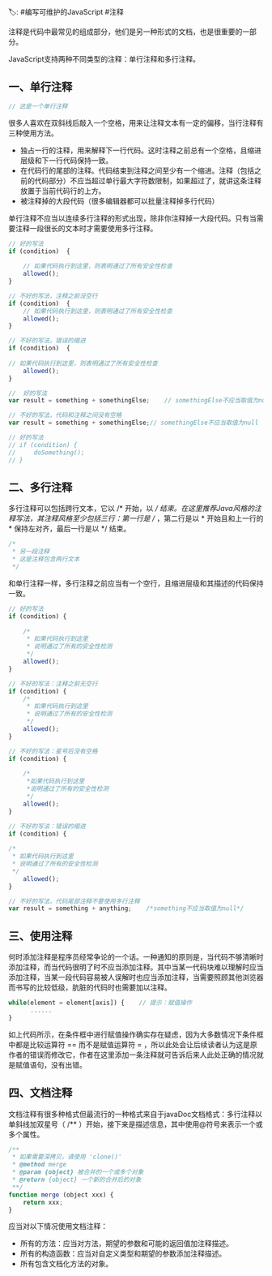 🏷: #编写可维护的JavaScript  #注释

注释是代码中最常见的组成部分，他们是另一种形式的文档，也是很重要的一部分。

JavaScript支持两种不同类型的注释：单行注释和多行注释。

## 一、单行注释

```javascript
// 这是一个单行注释
```

很多人喜欢在双斜线后敲入一个空格，用来让注释文本有一定的偏移，当行注释有三种使用方法。

* 独占一行的注释，用来解释下一行代码。这时注释之前总有一个空格，且缩进层级和下一行代码保持一致。
* 在代码行的尾部的注释。代码结束到注释之间至少有一个缩进。注释（包括之前的代码部分）不应当超过单行最大字符数限制，如果超过了，就讲这条注释放置于当前代码行的上方。
* 被注释掉的大段代码（很多编辑器都可以批量注释掉多行代码）

单行注释不应当以连续多行注释的形式出现，除非你注释掉一大段代码。只有当需要注释一段很长的文本时才需要使用多行注释。

```javascript
// 好的写法
if (condition)  {
  
    // 如果代码执行到这里，则表明通过了所有安全性检查
    allowed();
}

// 不好的写法，注释之前没空行
if (condition)  {
    // 如果代码执行到这里，则表明通过了所有安全性检查
    allowed();
}

// 不好的写法，错误的缩进
if (condition)  {
  
// 如果代码执行到这里，则表明通过了所有安全性检查
    allowed();
}

//  好的写法
var result = something + somethingElse;    // somethingElse不应当取值为null

// 不好的写法，代码和注释之间没有空格
var result = something + somethingElse;// somethingElse不应当取值为null

// 好的写法
// if (condition) {
//     doSomething();    
// }
```

## 二、多行注释

多行注释可以包括跨行文本，它以 /* 开始，以 */ 结束。在这里推荐Java风格的注释写法，其注释风格至少包括三行：第一行是 /* ，第二行是以 * 开始且和上一行的 * 保持左对齐，最后一行是以 */ 结束。

```javascript
/*
 * 另一段注释
 * 这是注释包含两行文本
 */
```

和单行注释一样，多行注释之前应当有一个空行，且缩进层级和其描述的代码保持一致。

```javascript
// 好的写法
if (condition) {
    
    /*
     * 如果代码执行到这里
     * 说明通过了所有的安全性检测
     */
    allowed();
}

// 不好的写法：注释之前无空行
if (condition) {
    /*
     * 如果代码执行到这里
     * 说明通过了所有的安全性检测
     */
    allowed();
}

// 不好的写法：星号后没有空格
if (condition) {
    
    /*
     *如果代码执行到这里
     *说明通过了所有的安全性检测
     */
    allowed();
}

// 不好的写法：错误的缩进
if (condition) {
    
/*
 * 如果代码执行到这里
 * 说明通过了所有的安全性检测
 */
    allowed();
}

// 不好的写法，代码尾部注释不要使用多行注释
var result = something + anything;    /*something不应当取值为null*/
```

## 三、使用注释

何时添加注释是程序员经常争论的一个话。一种通知的原则是，当代码不够清晰时添加注释，而当代码很明了时不应当添加注释。其中当某一代码块难以理解时应当添加注释，当某一段代码容易被人误解时也应当添加注释，当需要照顾其他浏览器而书写的比较低级，肮脏的代码时也需要加以注释。

```javascript
while(element = element[axis]) {    // 提示：赋值操作
      ......
}
```

如上代码所示，在条件框中进行赋值操作确实存在疑虑，因为大多数情况下条件框中都是比较运算符 == 而不是赋值运算符 = ，所以此处会让后续读者认为这是原作者的错误而修改它，作者在这里添加一条注释就可告诉后来人此处正确的情况就是赋值语句，没有出错。

## 四、文档注释

文档注释有很多种格式但最流行的一种格式来自于javaDoc文档格式：多行注释以单斜线加双星号（ /** ）开始，接下来是描述信息，其中使用@符号来表示一个或多个属性。

```javascript
/**
 * 如果需要深拷贝，请使用 'clone()'
 * @method merge
 * @param {object} 被合并的一个或多个对象
 * @return {object} 一个新的合并后的对象
 **/
function merge (object xxx) {
    return xxx;
}
```

应当对以下情况使用文档注释：
* 所有的方法：应当对方法，期望的参数和可能的返回值加注释描述。
* 所有的构造函数：应当对自定义类型和期望的参数添加注释描述。
* 所有包含文档化方法的对象。

